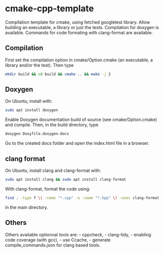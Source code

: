 # cmake-cpp-template
Compilation template for cmake, using fetched googletest library. Allow building
an executable, a library or just the tests. Compilation for doxygen is
available. Commands for code formating with clang-format are available.

## Compilation
First set the compilation option in cmake/Option.cmake (an executable, a
library and/or the test). Then type
```bash
mkdir build && cd build && cmake .. && make -j 2
```


## Doxygen
On Ubuntu, install with:
```bash
sudo apt install doxygen
```
Enable Doxygen documentation build of source (see cmake/Option.cmake) and compile.
Then, in the build directory, type 
```bash
doxygen Doxyfile.doxygen-docs
```
Go to the created docs folder and open the index.html file in a browser.


## clang format
On Ubuntu, install clang and clang-format with:
```bash
sudo apt install clang && sudo apt install clang-format
```

With clang-format, format the code using:
```bash
find . -type f \( -name "*.cpp" -o -name "*.hpp" \) -exec clang-format -i {} \;
```
in the main directory.


## Others
Others available optionnal tools are:
    - cppcheck, 
    - clang-tidy, 
    - enabling code coverage (with gcc), 
    - use Ccache, 
    - generate compile_commands.json for clang based tools.




